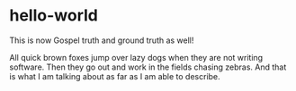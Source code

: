 # hello-world
This is now Gospel truth and ground truth as well!

All quick brown foxes jump over lazy dogs when they are not writing software. Then
they go out and work in the fields chasing zebras.  And that is what I am talking
about as far as I am able to describe.
